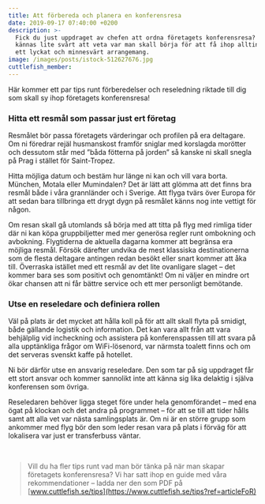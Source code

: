```yaml
---
title: Att förbereda och planera en konferensresa
date: 2019-09-17 07:40:00 +0200
description: >-
  Fick du just uppdraget av chefen att ordna företagets konferensresa? Det kan
  kännas lite svårt att veta var man skall börja för att få ihop allting till
  ett lyckat och minnesvärt arrangemang.
image: /images/posts/istock-512627676.jpg
cuttlefish_member:
---
```


H&auml;r kommer ett par tips runt förberedelser och reseledning riktade till dig som skall sy ihop företagets konferensresa\!

### Hitta ett resm&aring;l som passar just ert företag

Resm&aring;let bör passa företagets v&auml;rderingar och profilen p&aring; era deltagare. Om ni föredrar rej&auml;l husmanskost framför sniglar med korslagda morötter och dessutom st&aring;r med ”b&aring;da fötterna p&aring; jorden” s&aring; kanske ni skall snegla p&aring; Prag i st&auml;llet för Saint-Tropez.

Hitta möjliga datum och best&auml;m hur l&auml;nge ni kan och vill vara borta. M&uuml;nchen, Motala eller Mumindalen? Det &auml;r l&auml;tt att glömma att det finns bra resm&aring;l b&aring;de i v&aring;ra grannl&auml;nder och i Sverige. Att flyga tv&auml;rs över Europa för att sedan bara tillbringa ett drygt dygn p&aring; resm&aring;let k&auml;nns nog inte vettigt för n&aring;gon.

Om resan skall g&aring; utomlands s&aring; börja med att titta p&aring; flyg med rimliga tider d&auml;r ni kan köpa gruppbiljetter med mer generösa regler runt ombokning och avbokning. Flygtiderna de aktuella dagarna kommer att begr&auml;nsa era möjliga resm&aring;l. Försök d&auml;refter undvika de mest klassiska destinationerna som de flesta deltagare antingen redan besökt eller snart kommer att &aring;ka till. Överraska ist&auml;llet med ett resm&aring;l av det lite ovanligare slaget – det kommer bara ses som positivt och genomt&auml;nkt\! Om ni v&auml;ljer en mindre ort ökar chansen att ni f&aring;r b&auml;ttre service och ett mer personligt bemötande.

### Utse en reseledare och definiera rollen

V&auml;l p&aring; plats &auml;r det mycket att h&aring;lla koll p&aring; för att allt skall flyta p&aring; smidigt, b&aring;de g&auml;llande logistik och information. Det kan vara allt fr&aring;n att vara behj&auml;lplig vid incheckning och assistera p&aring; konferenspassen till att svara p&aring; alla uppt&auml;nkliga fr&aring;gor om WiFi-lösenord, var n&auml;rmsta toalett finns och om det serveras svenskt kaffe p&aring; hotellet.

Ni bör d&auml;rför utse en ansvarig reseledare. Den som tar p&aring; sig uppdraget f&aring;r ett stort ansvar och kommer sannolikt inte att k&auml;nna sig lika delaktig i sj&auml;lva konferensen som övriga.

Reseledaren behöver ligga steget före under hela genomförandet – med ena ögat p&aring; klockan och det andra p&aring; programmet – för att se till att tider h&aring;lls samt att alla vet var n&auml;sta samlingsplats &auml;r. Om ni &auml;r en större grupp som ankommer med flyg bör den som leder resan vara p&aring; plats i förv&auml;g för att lokalisera var just er transferbuss v&auml;ntar.

&nbsp;

> Vill du ha fler tips runt vad man bör t&auml;nka p&aring; n&auml;r man skapar företagets konferensresa? Vi har satt ihop en guide med v&aring;ra rekommendationer – ladda ner den som PDF p&aring; [www.cuttlefish.se/tips](https://www.cuttlefish.se/tips?ref=articleFoR)